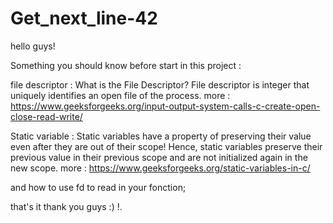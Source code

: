 # Get_next_line-42

hello guys!

Something you should know before start in this project :

file descriptor : 
    What is the File Descriptor?
File descriptor is integer that uniquely identifies an open file of the process.
more : https://www.geeksforgeeks.org/input-output-system-calls-c-create-open-close-read-write/ 

Static variable :
    Static variables have a property of preserving their value even after they are out of their scope! Hence,
    static variables preserve their previous value in their previous scope and are not initialized again in the new scope.
more : https://www.geeksforgeeks.org/static-variables-in-c/

and how to use fd to read in your fonction;

that's it thank you guys :) !.
